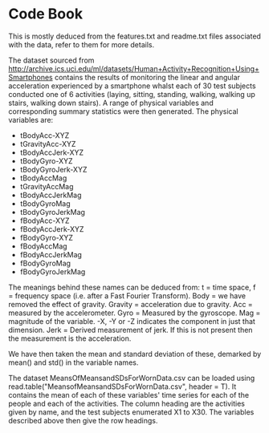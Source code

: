 # Code Book
This is mostly deduced from the features.txt and readme.txt files associated with the data, refer to them for more details.

The dataset sourced from http://archive.ics.uci.edu/ml/datasets/Human+Activity+Recognition+Using+Smartphones contains the results of monitoring the linear and angular acceleration experienced by a smartphone whalst each of 30 test subjects conducted one of 6 activities (laying, sitting, standing, walking, walking up stairs, walking down stairs). A range of physical variables and corresponding summary statistics were then generated. The physical variables are:

* tBodyAcc-XYZ 
* tGravityAcc-XYZ
* tBodyAccJerk-XYZ
* tBodyGyro-XYZ
* tBodyGyroJerk-XYZ
* tBodyAccMag
* tGravityAccMag
* tBodyAccJerkMag
* tBodyGyroMag
* tBodyGyroJerkMag
* fBodyAcc-XYZ
* fBodyAccJerk-XYZ
* fBodyGyro-XYZ
* fBodyAccMag
* fBodyAccJerkMag
* fBodyGyroMag
* fBodyGyroJerkMag

The meanings behind these names can be deduced from:
t = time space, f = frequency space (i.e. after a Fast Fourier Transform).
Body = we have removed the effect of gravity. Gravity =  acceleration due to gravity.
Acc = measured by the accelerometer. Gyro = Measured by the gyroscope.
Mag = magnitude of the variable. -X, -Y or -Z indicates the component in just that dimension.
Jerk = Derived measurement of jerk. If this is not present then the measurement is the acceleration.

We have then taken the mean and standard deviation of these, demarked by mean() and std() in the variable names.

The dataset MeansOfMeansandSDsForWornData.csv can be loaded using read.table("MeansofMeansandSDsForWornData.csv", header = T). It contains the mean of each of these variables' time series for each of the people and each of the activities. The column heading are the activities given by name, and the test subjects enumerated X1 to X30. The variables described above then give the row headings.





